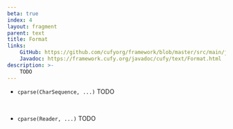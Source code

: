 ```yaml
---
beta: true
index: 4
layout: fragment
parent: text
title: Format
links:
    GitHub: https://github.com/cufyorg/framework/blob/master/src/main/java/cufy/text/Format.java
    Javadoc: https://framework.cufy.org/javadoc/cufy/text/Format.html
description: >-
    TODO
---
```


- `cparse(CharSequence, ...)` TODO
<br>

- `cparse(Reader, ...)` TODO